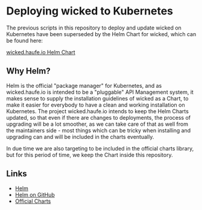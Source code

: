 # Deploying wicked to Kubernetes

The previous scripts in this repository to deploy and update wicked on Kubernetes have been superseded by the Helm Chart for wicked, which can be found here:

[wicked.haufe.io Helm Chart](https://github.com/Haufe-Lexware/wicked.haufe.io/tree/master/wicked)

## Why Helm?

Helm is the official "package manager" for Kubernetes, and as wicked.haufe.io is intended to be a "pluggable" API Management system, it makes sense to supply the installation guidelines of wicked as a Chart, to make it easier for everybody to have a clean and working installation on Kubernetes. The project wicked.haufe.io intends to keep the Helm Charts updated, so that even if there are changes to deployments, the process of upgrading will be a lot smoother, as we can take care of that as well from the maintainers side - most things which can be tricky when installing and upgrading can and will be included in the charts eventually.

In due time we are also targeting to be included in the official charts library, but for this period of time, we keep the Chart inside this repository.

## Links

* [Helm](https://helm.sh)
* [Helm on GitHub](https://github.com/kubernetes/helm)
* [Official Charts](https://github.com/kubernetes/charts)
